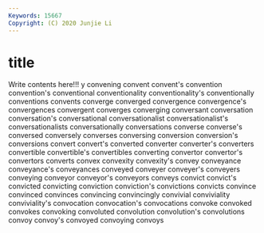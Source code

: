 ```yaml
---
Keywords: 15667
Copyright: (C) 2020 Junjie Li
---
```


# title

Write contents here!!!
y 
convening 
convent
convent's 
convention 
convention's 
conventional 
conventionality 
conventionality's 
conventionally 
conventions 
convents 
converge
converged 
convergence 
convergence's 
convergences 
convergent 
converges 
converging 
conversant 
conversation 
conversation's
conversational 
conversationalist 
conversationalist's 
conversationalists 
conversationally 
conversations 
converse 
converse's 
conversed 
conversely
converses 
conversing 
conversion 
conversion's 
conversions 
convert 
convert's 
converted 
converter 
converter's
converters 
convertible 
convertible's 
convertibles 
converting 
convertor 
convertor's 
convertors 
converts 
convex
convexity 
convexity's 
convey 
conveyance 
conveyance's 
conveyances 
conveyed 
conveyer 
conveyer's 
conveyers
conveying 
conveyor 
conveyor's 
conveyors 
conveys 
convict 
convict's 
convicted 
convicting 
conviction
conviction's 
convictions 
convicts 
convince 
convinced 
convinces 
convincing 
convincingly 
convivial 
conviviality
conviviality's 
convocation 
convocation's 
convocations 
convoke 
convoked 
convokes 
convoking 
convoluted 
convolution
convolution's 
convolutions 
convoy 
convoy's 
convoyed 
convoying 
convoys 
